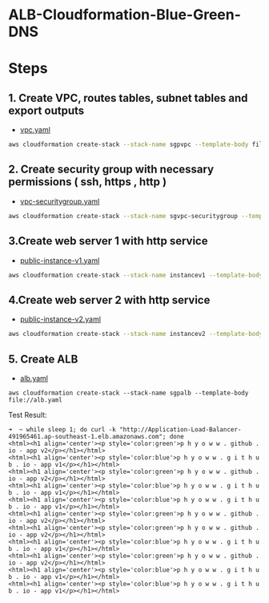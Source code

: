 # ALB-Cloudformation-Blue-Green-DNS

# Steps
## 1. Create VPC, routes tables, subnet tables and export outputs 
- [vpc.yaml](./Templates/vpc.yaml)

```bash
aws cloudformation create-stack --stack-name sgpvpc --template-body file://vpc.yaml --parameters ParameterKey='VPCCIDR',ParameterValue='192.168.0.0/16' ParameterKey='PublicSubnet1CIDR',ParameterValue='192.168.1.0/24' ParameterKey='PublicSubnet2CIDR',ParameterValue='192.168.2.0/24' ParameterKey='PublicSubnet3CIDR',ParameterValue='192.168.3.0/24' ParameterKey='RegionCode',ParameterValue='sgp' ParameterKey='AZ1Code',ParameterValue='sgpaz1' ParameterKey='AZ2Code',ParameterValue='sgpaz2' ParameterKey='AZ3Code',ParameterValue='sgpaz3'
```
## 2. Create security group with necessary permissions ( ssh, https , http )
- [vpc-securitygroup.yaml](./Templates/vpc-securitygroup.yaml)

```bash
aws cloudformation create-stack --stack-name sgvpc-securitygroup --template-body file://vpc-securitygroup.yaml --parameters ParameterKey='vpcStackName',ParameterValue='sgpvpc' 
```

## 3.Create web server 1 with http service
- [public-instance-v1.yaml](./Templates/public-instance-v1.yaml)

```bash
aws cloudformation create-stack --stack-name instancev1 --template-body file://public-instance-v1.yaml --parameters ParameterKey='vpcStackName',ParameterValue='sgpvpc' ParameterKey='vpcSecurityGroupStackName',ParameterValue='sgvpc-securitygroup' ParameterKey='appVersion',ParameterValue='v1'
```

## 4.Create web server 2 with http service
- [public-instance-v2.yaml](./Templates/public-instance-v2.yaml)

```bash
aws cloudformation create-stack --stack-name instancev2 --template-body file://public-instance-v2.yaml --parameters ParameterKey='vpcStackName',ParameterValue='sgpvpc' ParameterKey='vpcSecurityGroupStackName',ParameterValue='sgvpc-securitygroup' ParameterKey='appVersion',ParameterValue='v2'
```


## 5. Create ALB
- [alb.yaml](./Templates/alb.yaml)
```
aws cloudformation create-stack --stack-name sgpalb --template-body file://alb.yaml 
```
Test Result: 
```
➜  ~ while sleep 1; do curl -k "http://Application-Load-Balancer-491965461.ap-southeast-1.elb.amazonaws.com"; done
<html><h1 align='center'><p style='color:green'>p h y o w w . github . io - app v2</p></h1></html>
<html><h1 align='center'><p style='color:blue'>p h y o w w . g i t h u b . io - app v1</p></h1></html>
<html><h1 align='center'><p style='color:green'>p h y o w w . github . io - app v2</p></h1></html>
<html><h1 align='center'><p style='color:blue'>p h y o w w . g i t h u b . io - app v1</p></h1></html>
<html><h1 align='center'><p style='color:blue'>p h y o w w . g i t h u b . io - app v1</p></h1></html>
<html><h1 align='center'><p style='color:green'>p h y o w w . github . io - app v2</p></h1></html>
<html><h1 align='center'><p style='color:green'>p h y o w w . github . io - app v2</p></h1></html>
<html><h1 align='center'><p style='color:blue'>p h y o w w . g i t h u b . io - app v1</p></h1></html>
<html><h1 align='center'><p style='color:green'>p h y o w w . github . io - app v2</p></h1></html>
<html><h1 align='center'><p style='color:blue'>p h y o w w . g i t h u b . io - app v1</p></h1></html>
<html><h1 align='center'><p style='color:blue'>p h y o w w . g i t h u b . io - app v1</p></h1></html>
```

